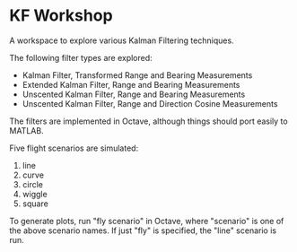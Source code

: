 # KF Workshop

A workspace to explore various Kalman Filtering techniques.

The following filter types are explored:
- Kalman Filter, Transformed Range and Bearing Measurements
- Extended Kalman Filter, Range and Bearing Measurements
- Unscented Kalman Filter, Range and Bearing Measurements
- Unscented Kalman Filter, Range and Direction Cosine Measurements

The filters are implemented in Octave, although things should port
easily to MATLAB.

Five flight scenarios are simulated:
1. line
2. curve
3. circle
4. wiggle
5. square

To generate plots, run "fly scenario" in Octave, where "scenario"
is one of the above scenario names. If just "fly" is specified,
the "line" scenario is run.
